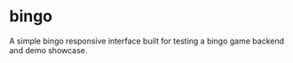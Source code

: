 # bingo
A simple bingo responsive interface built for testing a bingo game backend and demo showcase.
